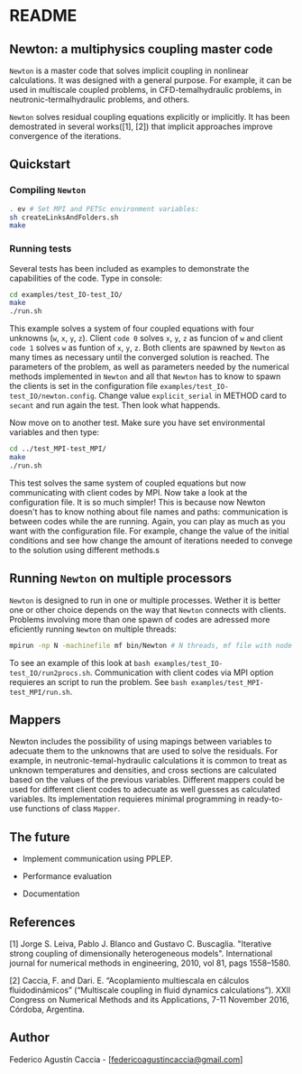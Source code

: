 # README 

## Newton: a multiphysics coupling master code

 `Newton` is a master code that solves implicit coupling in nonlinear calculations.
It was designed with a general purpose. 
For example, it can be used in multiscale coupled problems, 
in CFD-temalhydraulic problems, in neutronic-termalhydraulic problems, 
and others.
 
`Newton` solves residual coupling equations explicitly or implicitly.
It has been demostrated in several works([1], [2]) that implicit approaches improve convergence of the iterations.

## Quickstart

### Compiling `Newton`

```bash
. ev # Set MPI and PETSc environment variables:
sh createLinksAndFolders.sh
make
```
### Running tests
Several tests has been included as examples to demonstrate the capabilities of the code. Type in console:
```bash
cd examples/test_IO-test_IO/
make
./run.sh
```
This example solves a system of four coupled equations with four unknowns (`w`, `x`, `y`, `z`). Client `code 0` solves `x`, `y`, `z` as funcion of `w` and client `code 1` solves `w` as funtion of `x`, `y`, `z`. Both clients are spawned by `Newton` as many times as necessary until the converged solution is reached. 
The parameters of the problem, as well as parameters needed by the numerical methods implemented in `Newton` and all that `Newton` has to know to spawn the clients is set in the configuration file `examples/test_IO-test_IO/newton.config`. Change value `explicit_serial` in METHOD card to `secant` and run again the test. Then look what happends.

Now move on to another test. Make sure you have set environmental variables and then type:
```bash
cd ../test_MPI-test_MPI/
make
./run.sh
```
This test solves the same system of coupled equations but now communicating with client codes by MPI. Now take a look at the configuration file. It is so much simpler! This is because now Newton doesn't has to know nothing about file names and paths: communication is between codes while the are running. Again, you can play as much as you want with the configuration file. For example, change the value of the initial conditions and see how change the amount of iterations needed to convege to the solution using different methods.s

## Running `Newton` on multiple processors

`Newton` is designed to run in one or multiple processes.
Wether it is better one or other choice depends on the way that `Newton` connects with clients. Problems involving more than one spawn of codes are adressed more eficiently running `Newton` on multiple threads:

```bash
mpirun -np N -machinefile mf bin/Newton # N threads, mf file with node names
```
To see an example of this look at ```bash examples/test_IO-test_IO/run2procs.sh```.
Communication with client codes via MPI option requieres an script to run the problem. See ```bash examples/test_MPI-test_MPI/run.sh```.

## Mappers
Newton includes the possibility of using mapings between variables to adecuate them to the unknowns that are used to solve the residuals. For example, in neutronic-temal-hydraulic calculations it is common to treat as unknown temperatures and densities, and cross sections are calculated based on the values of the previous variables. Different mappers could be used for different client codes to adecuate as well guesses as calculated variables. Its implementation requieres minimal programming in ready-to-use functions of class `Mapper`.

## The future

* Implement communication using PPLEP.

* Performance evaluation

* Documentation

## References

[1] Jorge S. Leiva, Pablo J. Blanco and Gustavo C. Buscaglia. 
"Iterative strong coupling of dimensionally heterogeneous models".
International journal for numerical methods in engineering, 2010, vol 81, pags 1558–1580.

[2] Caccia, F. and Dari. E. “Acoplamiento multiescala en cálculos fluidodinámicos” (“Multiscale
coupling in fluid dynamics calculations”). XXll Congress on Numerical Methods and its
Applications, 7-11 November 2016, Córdoba, Argentina.

## Author

Federico Agustín Caccia - [federicoagustincaccia@gmail.com]
